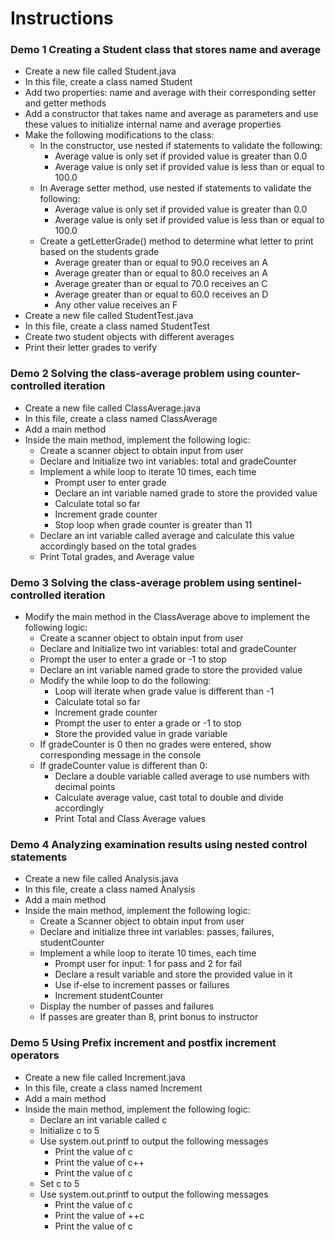 # Instructions

### Demo 1 Creating a Student class that stores name and average

- Create a new file called Student.java
- In this file, create a class named Student
- Add two properties: name and average with their corresponding setter and getter methods
- Add a constructor that takes name and average as parameters and use these values to initialize internal name and average properties
- Make the following modifications to the class:
    - In the constructor, use nested if statements to validate the following:
        - Average value is only set if provided value is greater than 0.0
        - Average value is only set if provided value is less than or equal to 100.0
    - In Average setter method, use nested if statements to validate the following:
        - Average value is only set if provided value is greater than 0.0
        - Average value is only set if provided value is less than or equal to 100.0
    - Create a getLetterGrade() method to determine what letter to print based on the students grade
        - Average greater than or equal to 90.0 receives an A
        - Average greater than or equal to 80.0 receives an A
        - Average greater than or equal to 70.0 receives an C
        - Average greater than or equal to 60.0 receives an D
        - Any other value receives an F
- Create a new file called StudentTest.java
- In this file, create a class named StudentTest
- Create two student objects with different averages
- Print their letter grades to verify

### Demo 2 Solving the class-average problem using counter-controlled iteration

- Create a new file called ClassAverage.java
- In this file, create a class named ClassAverage
- Add a main method
- Inside the main method, implement the following logic:
    - Create a scanner object to obtain input from user
    - Declare and Initialize two int variables: total and gradeCounter
    - Implement a while loop to iterate 10 times, each time
        - Prompt user to enter grade
        - Declare an int variable named grade to store the provided value
        - Calculate total so far
        - Increment grade counter
        - Stop loop when grade counter is greater than 11
    - Declare an int variable called average and calculate this value accordingly based on the total grades
    - Print Total grades, and Average value

### Demo 3 Solving the class-average problem using sentinel-controlled iteration

- Modify the main method in the ClassAverage above to implement the following logic:
    - Create a scanner object to obtain input from user
    - Declare and Initialize two int variables: total and gradeCounter
    - Prompt the user to enter a grade or -1 to stop
    - Declare an int variable named grade to store the provided value
    - Modify the while loop to do the following:
        - Loop will iterate when grade value is different than -1
        - Calculate total so far
        - Increment grade counter
        - Prompt the user to enter a grade or -1 to stop
        - Store the provided value in grade variable
    - If gradeCounter is 0 then no grades were entered, show corresponding message in the console
    - If gradeCounter value is different than 0:
        - Declare a double variable called average to use numbers with decimal points
        - Calculate average value, cast total to double and divide accordingly
        - Print Total and Class Average values

### Demo 4 Analyzing examination results using nested control statements

- Create a new file called Analysis.java
- In this file, create a class named Analysis
- Add a main method
- Inside the main method, implement the following logic:
    - Create a Scanner object to obtain input from user
    - Declare and initialize three int variables: passes, failures, studentCounter
    - Implement a while loop to iterate 10 times, each time
        - Prompt user for input: 1 for pass and 2 for fail
        - Declare a result variable and store the provided value in it
        - Use if-else to increment passes or failures
        - Increment studentCounter
    - Display the number of passes and failures
    - If passes are greater than 8, print bonus to instructor

### Demo 5 Using Prefix increment and postfix increment operators

- Create a new file called Increment.java
- In this file, create a class named Increment
- Add a main method
- Inside the main method, implement the following logic:
    - Declare an int variable called c
    - Initialize c to 5
    - Use system.out.printf to output the following messages
        - Print the value of c
        - Print the value of c++
        - Print the value of c
    - Set c to 5
    - Use system.out.printf to output the following messages
        - Print the value of c
        - Print the value of ++c
        - Print the value of c